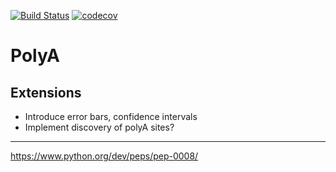 [![Build Status](https://travis-ci.org/rajewsky-lab/polyA.svg?branch=master)](https://travis-ci.org/rajewsky-lab/polyA)
[![codecov](https://codecov.io/gh/rajewsky-lab/polyA/branch/master/graph/badge.svg)](https://codecov.io/gh/rajewsky-lab/polyA)

# PolyA

## Extensions
* Introduce error bars, confidence intervals
* Implement discovery of polyA sites?

---
https://www.python.org/dev/peps/pep-0008/
